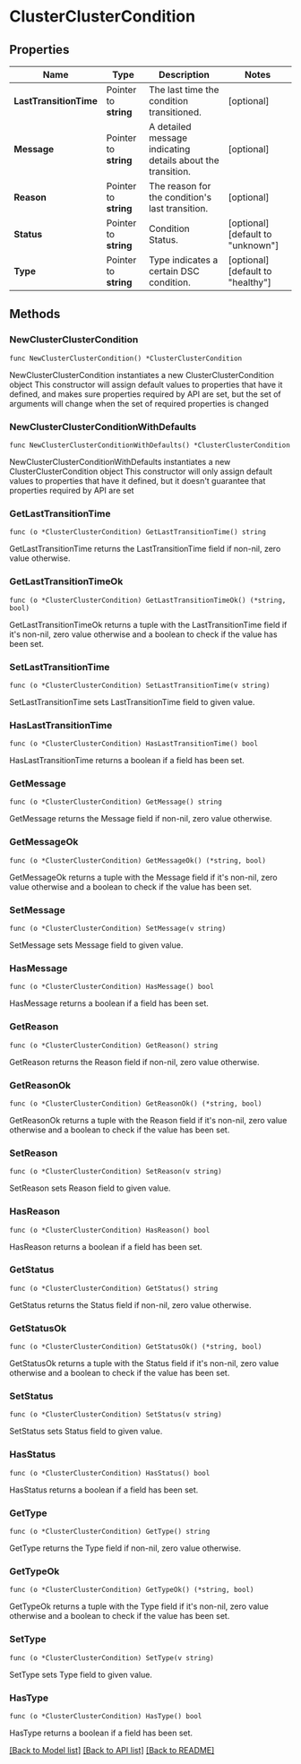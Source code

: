 # ClusterClusterCondition

## Properties

Name | Type | Description | Notes
------------ | ------------- | ------------- | -------------
**LastTransitionTime** | Pointer to **string** | The last time the condition transitioned. | [optional] 
**Message** | Pointer to **string** | A detailed message indicating details about the transition. | [optional] 
**Reason** | Pointer to **string** | The reason for the condition&#39;s last transition. | [optional] 
**Status** | Pointer to **string** | Condition Status. | [optional] [default to "unknown"]
**Type** | Pointer to **string** | Type indicates a certain DSC condition. | [optional] [default to "healthy"]

## Methods

### NewClusterClusterCondition

`func NewClusterClusterCondition() *ClusterClusterCondition`

NewClusterClusterCondition instantiates a new ClusterClusterCondition object
This constructor will assign default values to properties that have it defined,
and makes sure properties required by API are set, but the set of arguments
will change when the set of required properties is changed

### NewClusterClusterConditionWithDefaults

`func NewClusterClusterConditionWithDefaults() *ClusterClusterCondition`

NewClusterClusterConditionWithDefaults instantiates a new ClusterClusterCondition object
This constructor will only assign default values to properties that have it defined,
but it doesn't guarantee that properties required by API are set

### GetLastTransitionTime

`func (o *ClusterClusterCondition) GetLastTransitionTime() string`

GetLastTransitionTime returns the LastTransitionTime field if non-nil, zero value otherwise.

### GetLastTransitionTimeOk

`func (o *ClusterClusterCondition) GetLastTransitionTimeOk() (*string, bool)`

GetLastTransitionTimeOk returns a tuple with the LastTransitionTime field if it's non-nil, zero value otherwise
and a boolean to check if the value has been set.

### SetLastTransitionTime

`func (o *ClusterClusterCondition) SetLastTransitionTime(v string)`

SetLastTransitionTime sets LastTransitionTime field to given value.

### HasLastTransitionTime

`func (o *ClusterClusterCondition) HasLastTransitionTime() bool`

HasLastTransitionTime returns a boolean if a field has been set.

### GetMessage

`func (o *ClusterClusterCondition) GetMessage() string`

GetMessage returns the Message field if non-nil, zero value otherwise.

### GetMessageOk

`func (o *ClusterClusterCondition) GetMessageOk() (*string, bool)`

GetMessageOk returns a tuple with the Message field if it's non-nil, zero value otherwise
and a boolean to check if the value has been set.

### SetMessage

`func (o *ClusterClusterCondition) SetMessage(v string)`

SetMessage sets Message field to given value.

### HasMessage

`func (o *ClusterClusterCondition) HasMessage() bool`

HasMessage returns a boolean if a field has been set.

### GetReason

`func (o *ClusterClusterCondition) GetReason() string`

GetReason returns the Reason field if non-nil, zero value otherwise.

### GetReasonOk

`func (o *ClusterClusterCondition) GetReasonOk() (*string, bool)`

GetReasonOk returns a tuple with the Reason field if it's non-nil, zero value otherwise
and a boolean to check if the value has been set.

### SetReason

`func (o *ClusterClusterCondition) SetReason(v string)`

SetReason sets Reason field to given value.

### HasReason

`func (o *ClusterClusterCondition) HasReason() bool`

HasReason returns a boolean if a field has been set.

### GetStatus

`func (o *ClusterClusterCondition) GetStatus() string`

GetStatus returns the Status field if non-nil, zero value otherwise.

### GetStatusOk

`func (o *ClusterClusterCondition) GetStatusOk() (*string, bool)`

GetStatusOk returns a tuple with the Status field if it's non-nil, zero value otherwise
and a boolean to check if the value has been set.

### SetStatus

`func (o *ClusterClusterCondition) SetStatus(v string)`

SetStatus sets Status field to given value.

### HasStatus

`func (o *ClusterClusterCondition) HasStatus() bool`

HasStatus returns a boolean if a field has been set.

### GetType

`func (o *ClusterClusterCondition) GetType() string`

GetType returns the Type field if non-nil, zero value otherwise.

### GetTypeOk

`func (o *ClusterClusterCondition) GetTypeOk() (*string, bool)`

GetTypeOk returns a tuple with the Type field if it's non-nil, zero value otherwise
and a boolean to check if the value has been set.

### SetType

`func (o *ClusterClusterCondition) SetType(v string)`

SetType sets Type field to given value.

### HasType

`func (o *ClusterClusterCondition) HasType() bool`

HasType returns a boolean if a field has been set.


[[Back to Model list]](../README.md#documentation-for-models) [[Back to API list]](../README.md#documentation-for-api-endpoints) [[Back to README]](../README.md)


